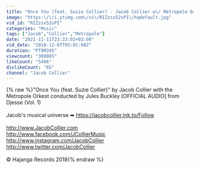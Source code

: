 ```yaml
---
title: "Once You (feat. Suzie Collier) - Jacob Collier w\/ Metropole Orkest; cond: Jules Buckley"
image: "https:\/\/i.ytimg.com\/vi\/RIZzsx52sPI\/hqdefault.jpg"
vid_id: "RIZzsx52sPI"
categories: "Music"
tags: ["Jacob","Collier","Metropole"]
date: "2021-11-11T23:33:02+03:00"
vid_date: "2018-12-07T05:01:08Z"
duration: "PT9M24S"
viewcount: "308065"
likeCount: "5496"
dislikeCount: "65"
channel: "Jacob Collier"
---
```

{% raw %}&quot;Once You (feat. Suzie Collier)&quot; by Jacob Collier with the Metropole Orkest conducted by Jules Buckley [OFFICIAL AUDIO] from Djesse (Vol. 1)<br /><br />Jacob's musical universe ➡ <a rel="nofollow" target="blank" href="https://jacobcollier.lnk.to/Follow">https://jacobcollier.lnk.to/Follow</a><br /><br /><a rel="nofollow" target="blank" href="http://www.JacobCollier.com">http://www.JacobCollier.com</a> <br /><a rel="nofollow" target="blank" href="http://www.facebook.com/JCollierMusic">http://www.facebook.com/JCollierMusic</a> <br /><a rel="nofollow" target="blank" href="http://www.instagram.com/JacobCollier">http://www.instagram.com/JacobCollier</a> <br /><a rel="nofollow" target="blank" href="http://www.twitter.com/JacobCollier">http://www.twitter.com/JacobCollier</a> <br /><br />© Hajanga Records 2018{% endraw %}
